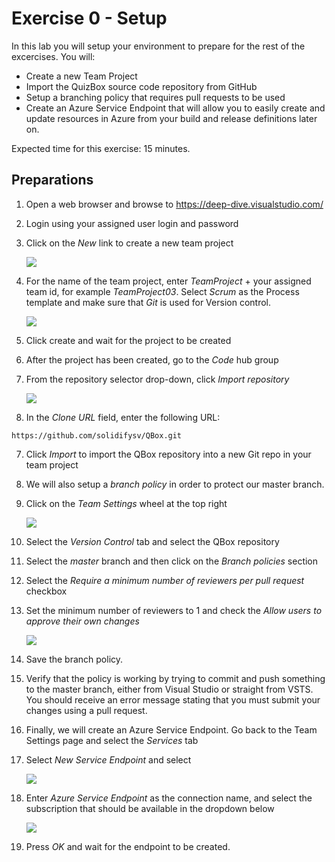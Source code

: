 # Exercise 0 - Setup

In this lab you will setup your environment to prepare for the rest of the excercises.
You will:
* Create a new Team Project
* Import the QuizBox source code repository from GitHub
* Setup a branching policy that requires pull requests to be used
* Create an Azure Service Endpoint that will allow you to easily create and update resources in Azure from your build and release definitions later on.

Expected time for this exercise: 15 minutes.

## Preparations

1. Open a web browser and browse to https://deep-dive.visualstudio.com/

2. Login using your assigned user login and password
 
3. Click on the *New* link to create a new team project

    ![](./images/lab0/setup1.png)

4. For the name of the team project, enter *TeamProject* + your assigned team id, for example *TeamProject03*. Select *Scrum* as the Process template and make sure that *Git* is used for Version control.

    ![](./images/lab0/setup1.1.png)
 
5. Click create and wait for the project to be created

4. After the project has been created, go to the *Code* hub group

5. From the repository selector drop-down, click *Import repository*

    ![](./images/lab0/setup2.png)

6. In the *Clone URL* field, enter the following URL:

```
https://github.com/solidifysv/QBox.git

``` 

7. Click *Import* to import the QBox repository into a new Git repo in your team project

8. We will also setup a *branch policy* in order to protect our master branch. 

9. Click on the *Team Settings* wheel at the top right

    ![](./images/lab0/setup8.png)

10. Select the *Version Control* tab and select the QBox repository

11. Select the *master* branch and then click on the *Branch policies* section

12. Select the *Require a minimum number of reviewers per pull request* checkbox

13. Set the minimum number of reviewers to 1 and check the *Allow users to approve their own changes*

    ![](./images/lab0/setup4.png)

14. Save the branch policy. 

15. Verify that the policy is working by trying to commit and push something to the master branch, either from Visual Studio or straight from VSTS. 
You should receive an error message stating that you must submit your changes using a pull request.

16. Finally, we will create an Azure Service Endpoint. Go back to the Team Settings page and select the *Services* tab

17. Select *New Service Endpoint* and select 

    ![](./images/lab0/setup6.png)
    
18. Enter *Azure Service Endpoint* as the connection name, and select the subscription that should be available in the dropdown below

    ![](./images/lab0/setup7.png)
    
19. Press *OK* and wait for the endpoint to be created.


 

